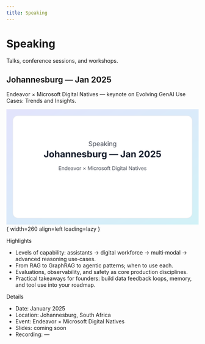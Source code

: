 ```yaml
---
title: Speaking
---
```


# Speaking

Talks, conference sessions, and workshops.

## Johannesburg — Jan 2025

Endeavor × Microsoft Digital Natives — keynote on Evolving GenAI Use Cases: Trends and Insights.

![Johannesburg — Endeavor × Microsoft Digital Natives](../assets/speaking/johannesburg-endeavor-2025-placeholder.svg){ width=260 align=left loading=lazy }

Highlights

- Levels of capability: assistants → digital workforce → multi‑modal → advanced reasoning use‑cases.
- From RAG to GraphRAG to agentic patterns; when to use each.
- Evaluations, observability, and safety as core production disciplines.
- Practical takeaways for founders: build data feedback loops, memory, and tool use into your roadmap.

Details

- Date: January 2025
- Location: Johannesburg, South Africa
- Event: Endeavor × Microsoft Digital Natives
- Slides: coming soon
- Recording: —

<div style="clear: both"></div>
